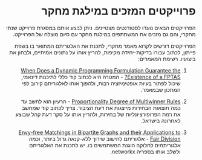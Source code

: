 <div dir='rtl' lang='he'>

# פרוייקטים המזכים במילגת מחקר
הפרוייקטים הבאים נועדו לסטודנטים מצטיינים. ניתן לבצע אותם במסגרת פרוייקט שנתי מחקרי, והם גם מזכים את המשתתפים במילגת מחקר עם סיום מוצלח של הפרוייקט.

הפרוייקטים דורשים לקרוא מאמר מחקרי, לתכנת את האלגוריתם המתואר בו בשפת פייתון, לכתוב עבורו בדיקות-יחידה מקיפות, להריץ אותו על נתונים אמיתיים, ולבחון את ביצועיו.
רשימת המאמרים:

1. [When Does a Dynamic Programming Formulation Guarantee the Existence of a FPTAS?](https://pubsonline.informs.org/doi/abs/10.1287/ijoc.12.1.57.11901) - המטרה היא לכתוב קוד כללי לתיכנות דינאמי, שיכול לפתור בעיות אופטימיזציה רבות, ולהפוך אותו לאלגוריתם קירוב לפי המתכון שבמאמר. 

2. [Proportionality Degree of Multiwinner Rules](https://dl.acm.org/doi/abs/10.1145/3465456.3467641?casa_token=j82b2ROH-54AAAAA:OpSW_y7_q9GtUNsaaIhm41whcCTK9fKz69MYBiy4RfYp7Bg-1-2rdT8oDjwKxxBOnSJq6Bktig89ag) - הרעיון הוא לחשב עד כמה תוצאות הבחירות מייצגות את דעת הציבור. צריך לכתוב קוד שמחשב את רמת הפרופורציונליות של בחירות, ולהריץ אותו על סקר דעת קהל שבוצע לאחרונה בישראל.

3. [Envy-free Matchings in Bipartite Graphs and their Applications to Fair Division](https://arxiv.org/abs/1901.09527) - אלגוריתם לחישוב שידוך ללא-קנאה גדול ביותר, וכמה אלגוריתמים לחלוקה הוגנת המשתמשים בו. יש לתכנת את האלגוריתם ולשלב אותו בספריה networkx.

</div>